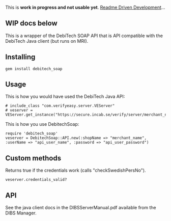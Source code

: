 This is **work in progress and not usable yet**. [Readme Driven Development](http://tom.preston-werner.com/2010/08/23/readme-driven-development.html)... 

WIP docs below
----

This is a wrapper of the DebiTech SOAP API that is API compatible with the DebiTech Java client (but runs on MRI). 

Installing
----

    gem install debitech_soap

Usage
----
 
This is how you would have used the DebiTech Java API:

    # include_class "com.verifyeasy.server.VEServer"
    # veserver = VEServer.get_instance("https://secure.incab.se/verify/server/merchant_name")

This is how you use DebitechSoap:

    require 'debitech_soap'
    veserver = DebitechSoap::API.new(:shopName => "merchant_name", :userName => "api_user_name", :password => "api_user_password")

Custom methods
----

Returns true if the credentials work (calls "checkSwedishPersNo").

    veserver.credentials_valid? 

API
----

See the java client docs in the DIBSServerManual.pdf available from the DIBS Manager.

